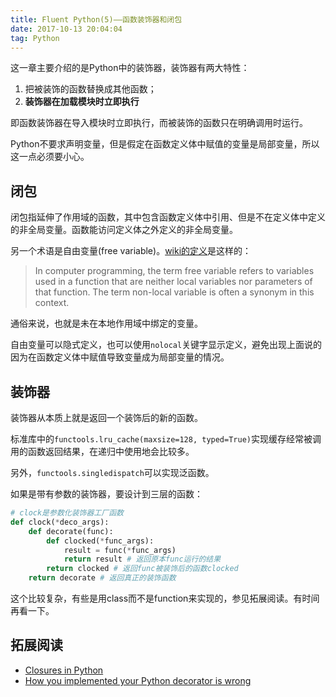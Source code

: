 ```yaml
---
title: Fluent Python(5)——函数装饰器和闭包
date: 2017-10-13 20:04:04
tag: Python
---
```


这一章主要介绍的是Python中的装饰器，装饰器有两大特性：

1. 把被装饰的函数替换成其他函数；
2. **装饰器在加载模块时立即执行**

即函数装饰器在导入模块时立即执行，而被装饰的函数只在明确调用时运行。

Python不要求声明变量，但是假定在函数定义体中赋值的变量是局部变量，所以这一点必须要小心。

## 闭包
闭包指延伸了作用域的函数，其中包含函数定义体中引用、但是不在定义体中定义的非全局变量。函数能访问定义体之外定义的非全局变量。

另一个术语是自由变量(free variable)。[wiki的定义](https://en.wikipedia.org/wiki/Free_variables_and_bound_variables)是这样的：

> In computer programming, the term free variable refers to variables used in a function that are neither local variables nor parameters of that function. The term non-local variable is often a synonym in this context.

通俗来说，也就是未在本地作用域中绑定的变量。

自由变量可以隐式定义，也可以使用`nolocal`关键字显示定义，避免出现上面说的因为在函数定义体中赋值导致变量成为局部变量的情况。

## 装饰器
装饰器从本质上就是返回一个装饰后的新的函数。

标准库中的`functools.lru_cache(maxsize=128, typed=True)`实现缓存经常被调用的函数返回结果，在递归中使用地会比较多。

另外，`functools.singledispatch`可以实现泛函数。

如果是带有参数的装饰器，要设计到三层的函数：
``` python
# clock是参数化装饰器工厂函数
def clock(*deco_args):
    def decorate(func):
        def clocked(*func_args):
            result = func(*func_args)
            return result # 返回原本func运行的结果
        return clocked # 返回func被装饰后的函数clocked
    return decorate # 返回真正的装饰函数
```

这个比较复杂，有些是用class而不是function来实现的，参见拓展阅读。有时间再看一下。

## 拓展阅读
 - [Closures in Python](http://effbot.org/zone/closure.html)
 - [How you implemented your Python decorator is wrong](https://github.com/GrahamDumpleton/wrapt/blob/develop/blog/01-how-you-implemented-your-python-decorator-is-wrong.md)
